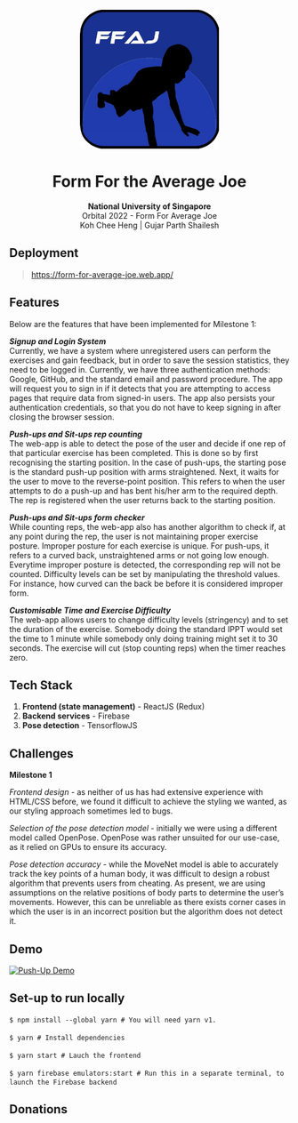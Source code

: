<p align="center">
<img width="250" src="src/assets/OrbitalLogo.png">
</p>

<div align="center">

# Form For the Average Joe

**National University of Singapore**  
Orbital 2022 - Form For Average Joe  
Koh Chee Heng | Gujar Parth Shailesh  
</div>

## Deployment
>https://form-for-average-joe.web.app/
  
## Features
Below are the features that have been implemented for Milestone 1:

***Signup and Login System***  
Currently, we have a system where unregistered users can perform the exercises and gain feedback, but in order to save the session statistics, they need to be logged in. Currently, we have three authentication methods: Google, GitHub, and the standard email and password procedure. The app will request you to sign in if it detects that you are attempting to access pages that require data from signed-in users. The app also persists your authentication credentials, so that you do not have to keep signing in after closing the browser session.

***Push-ups and Sit-ups rep counting***  
The web-app is able to detect the pose of the user and decide if one rep of that particular exercise has been completed. This is done so by first recognising the starting position. In the case of push-ups, the starting pose is the standard push-up position with arms straightened. Next, it waits for the user to move to the reverse-point position. This refers to when the user attempts to do a push-up and has bent his/her arm to the required depth. The rep is registered when the user returns back to the starting position.

***Push-ups and Sit-ups form checker***  
While counting reps, the web-app also has another algorithm to check if, at any point during the rep, the user is not maintaining proper exercise posture. Improper posture for each exercise is unique. For push-ups, it refers to a curved back, unstraightened arms or not going low enough. Everytime improper posture is detected, the corresponding rep will not be counted. Difficulty levels can be set by manipulating the threshold values. For instance, how curved can the back be before it is considered improper form.

***Customisable Time and Exercise Difficulty***  
The web-app allows users to change difficulty levels (stringency) and to set the duration of the exercise. Somebody doing the standard IPPT would set the time to 1 minute while somebody only doing training might set it to 30 seconds. The exercise will cut (stop counting reps) when the timer reaches zero.

  
## Tech Stack
1. **Frontend (state management)** - ReactJS (Redux)
2. **Backend services** - Firebase
3. **Pose detection** - TensorflowJS
  
## Challenges
**Milestone 1**
  
*Frontend design* - as neither of us has had extensive experience with HTML/CSS before, we found it difficult to achieve the styling we wanted, as our styling approach sometimes led to bugs.
  
*Selection of the pose detection model* - initially we were using a different model called OpenPose. OpenPose was rather unsuited for our use-case, as it relied on GPUs to ensure its accuracy.
  
*Pose detection accuracy* - while the MoveNet model is able to accurately track the key points of a human body, it was difficult to design a robust algorithm that prevents users from cheating. As present, we are using assumptions on the relative positions of body parts to determine the user’s movements. However, this can be unreliable as there exists corner cases in which the user is in an incorrect position but the algorithm does not detect it.
  
## Demo
[![Push-Up Demo](https://img.youtube.com/vi/8pN9LdhJhwU/0.jpg)](https://youtu.be/8pN9LdhJhwU "Push-Up Demo")
  
## Set-up to run locally
```
$ npm install --global yarn # You will need yarn v1.

$ yarn # Install dependencies

$ yarn start # Lauch the frontend

$ yarn firebase emulators:start # Run this in a separate terminal, to launch the Firebase backend 
```
  
## Donations
